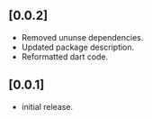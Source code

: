 ## [0.0.2]
* Removed ununse dependencies.
* Updated package description.
* Reformatted dart code.

## [0.0.1]
* initial release.
